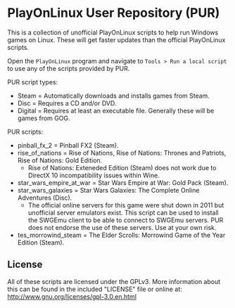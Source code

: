 # PlayOnLinux User Repository (PUR)

This is a collection of unofficial PlayOnLinux scripts to help run Windows games on Linux. These will get faster updates than the official PlayOnLinux scripts.

Open the `PlayOnLinux` program and navigate to `Tools > Run a local script` to use any of the scripts provided by PUR.

PUR script types:

* Steam = Automatically downloads and installs games from Steam.
* Disc = Requires a CD and/or DVD.
* Digital = Requires at least an executable file. Generally these will be games from GOG.

PUR scripts:

* pinball_fx_2 = Pinball FX2 (Steam).
* rise_of_nations = Rise of Nations, Rise of Nations: Thrones and Patriots, Rise of Nations: Gold Edition.
    * Rise of Nations: Exteneded Edition (Steam) does not work due to DirectX 10 incompatibility issues within Wine.
* star_wars_empire_at_war = Star Wars Empire at War: Gold Pack (Steam).
* star_wars_galaxies = Star Wars Galaxies: The Complete Online Adventures (Disc).
    * The official online servers for this game were shut down in 2011 but unofficial server emulators exist. This script can be used to install the SWGEmu client to be able to connect to SWGEmu servers. PUR does not endorse the use of these servers. Use at your own risk.
* tes_morrowind_steam = The Elder Scrolls: Morrowind Game of the Year Edition (Steam).


## License

All of these scripts are licensed under the GPLv3. More information about this can be found in the included "LICENSE" file or online at: http://www.gnu.org/licenses/gpl-3.0.en.html
